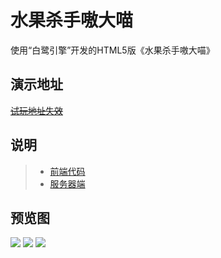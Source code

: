 # 水果杀手嗷大喵
使用“白鹭引擎”开发的HTML5版《水果杀手嗷大喵》  

## 演示地址  
[~~试玩地址失效~~](http://www.goodwk.site/zs/index.html)  

## 说明  
>* [前端代码](https://github.com/XINCGer/FruitKiller/tree/master/client)
>* [服务器端](https://github.com/XINCGer/FruitKiller/tree/master/server)  

## 预览图  
![](http://imgsrc.baidu.com/forum/w%3D580/sign=d3c72d910b3387449cc52f74610dd937/c7ce7d1ed21b0ef43e36eb9fdac451da80cb3e24.jpg)
![](http://imgsrc.baidu.com/forum/w%3D580/sign=2644121631d12f2ece05ae687fc0d5ff/d017b051f81986186bd29c454ded2e738ad4e662.jpg)
![](http://imgsrc.baidu.com/forum/w%3D580/sign=e4753d1d53e736d158138c00ab514ffc/5a1eb31bb051f819da63708bddb44aed2f73e7bd.jpg)
